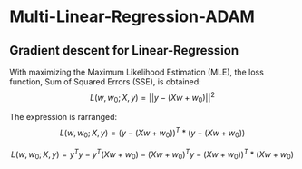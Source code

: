 # Multi-Linear-Regression-ADAM
 
## Gradient descent for Linear-Regression
With maximizing the Maximum Likelihood Estimation (MLE), the loss function, Sum of Squared Errors (SSE), is obtained:
$$L(w, w_0; X, y) = ||y - (Xw + w_0)||^2 $$

The expression is rarranged:
$$L(w, w_0; X, y) = (y - (Xw + w_0))^T  * (y - (Xw + w_0))$$

$$L(w, w_0; X, y) = y^Ty - y^T(Xw + w_0) - (Xw + w_0)^T y -  (Xw + w_0))^T * (Xw + w_0)$$

